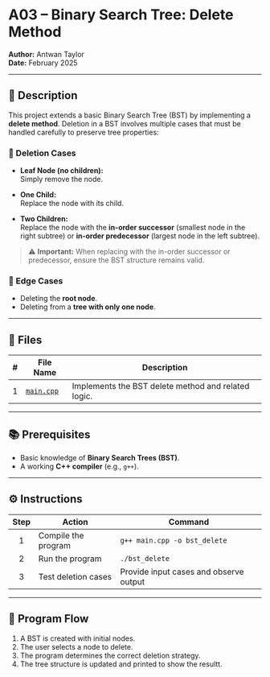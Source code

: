 # A03 – Binary Search Tree: Delete Method

**Author:** Antwan Taylor  
**Date:** February 2025  

---

## 📝 Description  
This project extends a basic Binary Search Tree (BST) by implementing a **delete method**. Deletion in a BST involves multiple cases that must be handled carefully to preserve tree properties:

### 📌 Deletion Cases
- **Leaf Node (no children):**  
  Simply remove the node.
  
- **One Child:**  
  Replace the node with its child.
  
- **Two Children:**  
  Replace the node with the **in-order successor** (smallest node in the right subtree) or **in-order predecessor** (largest node in the left subtree).

> ⚠️ **Important:** When replacing with the in-order successor or predecessor, ensure the BST structure remains valid.

### 🔄 Edge Cases
- Deleting the **root node**.
- Deleting from a **tree with only one node**.

---

## 📁 Files

| # | File Name     | Description                                           |
|:-:|---------------|-------------------------------------------------------|
| 1 | [`main.cpp`](./main.cpp) | Implements the BST delete method and related logic.  |

---

## 📚 Prerequisites
- Basic knowledge of **Binary Search Trees (BST)**.
- A working **C++ compiler** (e.g., `g++`).

---

## ⚙️ Instructions

| Step | Action                  | Command                                |
|:----:|-------------------------|----------------------------------------|
| 1    | Compile the program     | `g++ main.cpp -o bst_delete`           |
| 2    | Run the program         | `./bst_delete`                         |
| 3    | Test deletion cases     | Provide input cases and observe output |

---

## 🔄 Program Flow

1. A BST is created with initial nodes.
2. The user selects a node to delete.
3. The program determines the correct deletion strategy.
4. The tree structure is updated and printed to show the resultt.
